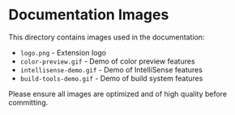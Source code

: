 # Documentation Images

This directory contains images used in the documentation:

- `logo.png` - Extension logo
- `color-preview.gif` - Demo of color preview features
- `intellisense-demo.gif` - Demo of IntelliSense features
- `build-tools-demo.gif` - Demo of build system features

Please ensure all images are optimized and of high quality before committing.
